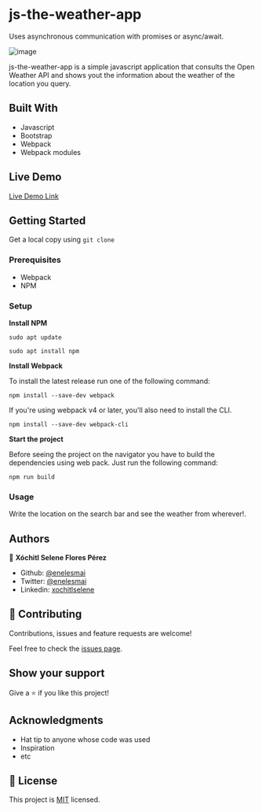 # js-the-weather-app
Uses asynchronous communication with promises or async/await.

![image](https://user-images.githubusercontent.com/5160907/88316965-3576b700-ccde-11ea-99c0-5b47d0681402.png)

js-the-weather-app is a simple javascript application that consults the Open Weather API and shows yout the information about the weather of the location you query.

## Built With

- Javascript
- Bootstrap
- Webpack
- Webpack modules

## Live Demo

[Live Demo Link](https://raw.githack.com/enelesmai/js-the-weather-app/feature-app/dist/index.html)


## Getting Started

Get a local copy using `git clone`

### Prerequisites
* Webpack
* NPM

### Setup

**Install NPM**

    sudo apt update
    
    sudo apt install npm

**Install Webpack**

To install the latest release run one of the following command:

    npm install --save-dev webpack

If you're using webpack v4 or later, you'll also need to install the CLI.

    npm install --save-dev webpack-cli

**Start the project**

Before seeing the project on the navigator you have to build the dependencies using web pack. Just run the following command:

    npm run build


### Usage

Write the location on the search bar and see the weather from wherever!.


## Authors

👤 **Xóchitl Selene Flores Pérez**

- Github: [@enelesmai](https://github.com/enelesmai)
- Twitter: [@enelesmai](https://twitter.com/enelesmai)
- Linkedin: [xochitlselene](https://linkedin.com/in/xochitlselene)


## 🤝 Contributing

Contributions, issues and feature requests are welcome!

Feel free to check the [issues page](issues/).

## Show your support

Give a ⭐️ if you like this project!

## Acknowledgments

- Hat tip to anyone whose code was used
- Inspiration
- etc

## 📝 License

This project is [MIT](lic.url) licensed.